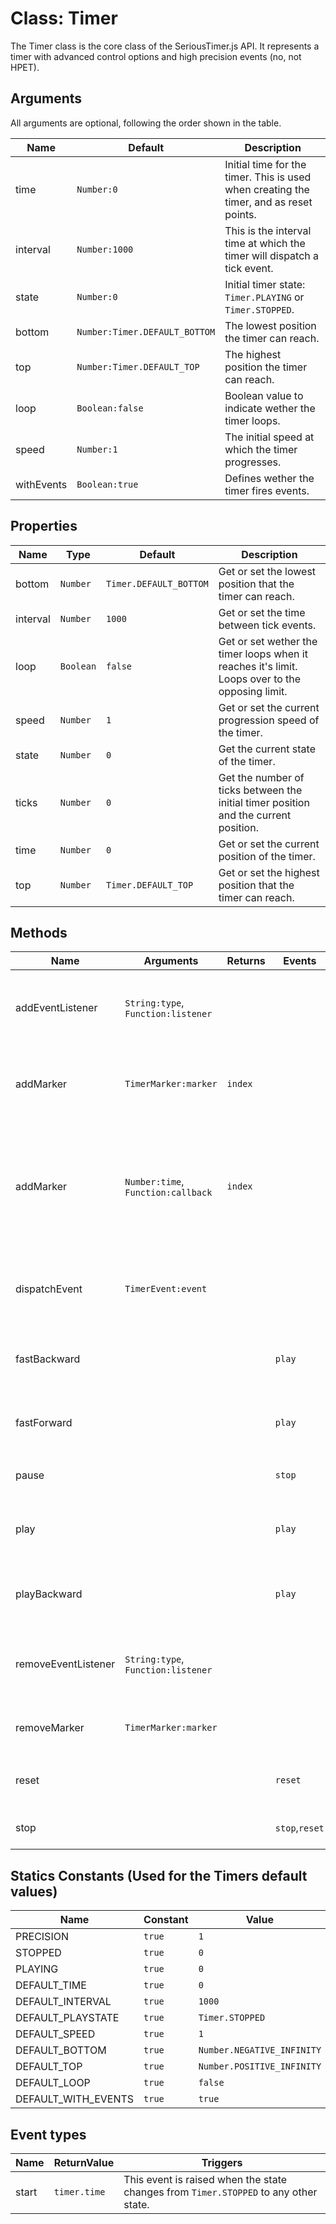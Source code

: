 # Class: Timer
The Timer class is the core class of the SeriousTimer.js API. It represents a timer with advanced control options and high precision events (no, not HPET).

## Arguments
All arguments are optional, following the order shown in the table.

Name       | Default                       | Description
-----------|-------------------------------|------------------------
time       | `Number:0`                    | Initial time for the timer. This is used when creating the timer, and as reset points.
interval   | `Number:1000`                 | This is the interval time at which the timer will dispatch a tick event.
state      | `Number:0`                    | Initial timer state: `Timer.PLAYING` or `Timer.STOPPED`.
bottom     | `Number:Timer.DEFAULT_BOTTOM` | The lowest position the timer can reach.
top        | `Number:Timer.DEFAULT_TOP`    | The highest position the timer can reach.
loop       | `Boolean:false`               | Boolean value to indicate wether the timer loops.
speed      | `Number:1`                    | The initial speed at which the timer progresses.
withEvents | `Boolean:true`                | Defines wether the timer fires events. 

## Properties
Name     | Type      | Default                 | Description
---------|-----------|-------------------------|--------------------------
bottom   | `Number`  | `Timer.DEFAULT_BOTTOM`  | Get or set the lowest position that the timer can reach.
interval | `Number`  | `1000`                  | Get or set the time between tick events.
loop     | `Boolean` | `false`                 | Get or set wether the timer loops when it reaches it's limit. Loops over to the opposing limit.
speed    | `Number`  | `1`                     | Get or set the current progression speed of the timer.
state    | `Number`  | `0`                     | Get the current state of the timer.
ticks    | `Number`  | `0`                     | Get the number of ticks between the initial timer position and the current position.
time     | `Number`  | `0`                     | Get or set the current position of the timer.
top      | `Number`  | `Timer.DEFAULT_TOP`     | Get or set the highest position that the timer can reach.

## Methods
Name                | Arguments                          | Returns | Events         | Description
--------------------|------------------------------------|---------|----------------|--------------------------
addEventListener    | `String:type`, `Function:listener` |         |                | Adds `Function:listener` to the list of listeners for events of type `String:type`.
addMarker           | `TimerMarker:marker`               | `index` |                | places `TimerMarker:marker` on the marker list, and returns the index at which it's placed.
addMarker           | `Number:time`, `Function:callback` | `index` |                | Creates a new `TimerMarker` on the marker list, and returns the index at which it's placed. Callback is stored within the marker and is called before the marker event dispatches.
dispatchEvent       | `TimerEvent:event`                 |         |                | Dispatches `TimerEvent:event` on the timer, raising all event listeners for `String:event.type`.
fastBackward        |                                    |         | `play`         | Sets `timer.speed` to `-2 * initialSpeed` and starts the timer at it's current position.
fastForward         |                                    |         | `play`         | Sets `timer.speed` to `2 * initialSpeed` and starts the timer at it's current position.
pause               |                                    |         | `stop`         | Stops the timer, but does not reset it.
play                |                                    |         | `play`         | Sets `timer.speed` to `initialSpeed` and starts the timer at it's current position.
playBackward        |                                    |         | `play`         | Sets `timer.speed` to `-1 * initialSpeed` and starts the timer at it's current position.
removeEventListener | `String:type`, `Function:listener` |         |                | Removes `Function:listener` to the list of listeners for events of type `String:type`.
removeMarker        | `TimerMarker:marker`               |         |                | Removes `TimerMarker:marker` from the list of markers.
reset               |                                    |         | `reset`        | Resets the timer to it's initial position. Does not change the state.
stop                |                                    |         | `stop`,`reset` | Stops the timer and resets it to it's initial position.

## Statics Constants (Used for the Timers default values)
Name                | Constant | Value
--------------------|----------|-----------------
PRECISION           | `true`   | `1`
STOPPED             | `true`   | `0`
PLAYING             | `true`   | `0`
DEFAULT_TIME        | `true`   | `0`
DEFAULT_INTERVAL    | `true`   | `1000`
DEFAULT_PLAYSTATE   | `true`   | `Timer.STOPPED`
DEFAULT_SPEED       | `true`   | `1`
DEFAULT_BOTTOM      | `true`   | `Number.NEGATIVE_INFINITY`
DEFAULT_TOP         | `true`   | `Number.POSITIVE_INFINITY`
DEFAULT_LOOP        | `true`   | `false`
DEFAULT_WITH_EVENTS | `true`   | `true`

## Event types
Name  | ReturnValue  | Triggers
------|--------------|-----------------
start | `timer.time` | This event is raised when the state changes from `Timer.STOPPED` to any other state.







